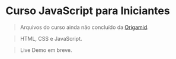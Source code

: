 # Curso JavaScript para Iniciantes



> Arquivos do curso ainda não concluído da [Origamid](https://www.origamid.com).

> HTML, CSS e JavaScript.

> Live Demo em breve.